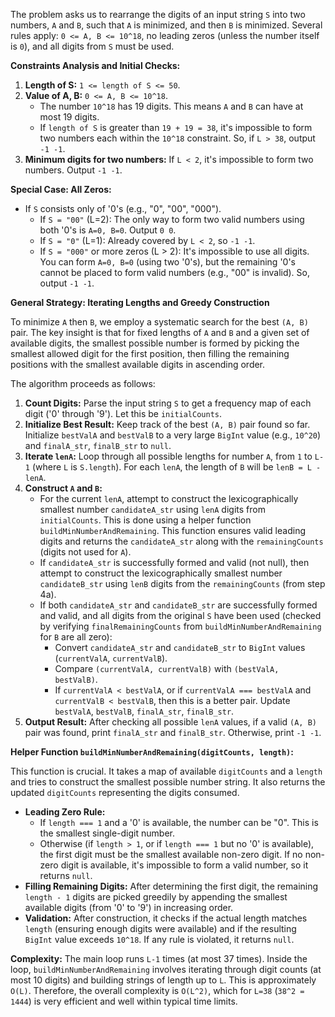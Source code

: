 The problem asks us to rearrange the digits of an input string `S` into two numbers, `A` and `B`, such that `A` is minimized, and then `B` is minimized. Several rules apply: `0 <= A, B <= 10^18`, no leading zeros (unless the number itself is `0`), and all digits from `S` must be used.

**Constraints Analysis and Initial Checks:**

1.  **Length of S:** `1 <= length of S <= 50`.
2.  **Value of A, B:** `0 <= A, B <= 10^18`.
    *   The number `10^18` has 19 digits. This means `A` and `B` can have at most 19 digits.
    *   If `length of S` is greater than `19 + 19 = 38`, it's impossible to form two numbers each within the `10^18` constraint. So, if `L > 38`, output `-1 -1`.
3.  **Minimum digits for two numbers:** If `L < 2`, it's impossible to form two numbers. Output `-1 -1`.

**Special Case: All Zeros:**

*   If `S` consists only of '0's (e.g., "0", "00", "000").
    *   If `S = "00"` (L=2): The only way to form two valid numbers using both '0's is `A=0, B=0`. Output `0 0`.
    *   If `S = "0"` (L=1): Already covered by `L < 2`, so `-1 -1`.
    *   If `S = "000"` or more zeros (L > 2): It's impossible to use all digits. You can form `A=0, B=0` (using two '0's), but the remaining '0's cannot be placed to form valid numbers (e.g., "00" is invalid). So, output `-1 -1`.

**General Strategy: Iterating Lengths and Greedy Construction**

To minimize `A` then `B`, we employ a systematic search for the best `(A, B)` pair. The key insight is that for fixed lengths of `A` and `B` and a given set of available digits, the smallest possible number is formed by picking the smallest allowed digit for the first position, then filling the remaining positions with the smallest available digits in ascending order.

The algorithm proceeds as follows:

1.  **Count Digits:** Parse the input string `S` to get a frequency map of each digit ('0' through '9'). Let this be `initialCounts`.
2.  **Initialize Best Result:** Keep track of the best `(A, B)` pair found so far. Initialize `bestValA` and `bestValB` to a very large `BigInt` value (e.g., `10^20`) and `finalA_str`, `finalB_str` to `null`.
3.  **Iterate `lenA`:** Loop through all possible lengths for number `A`, from `1` to `L-1` (where `L` is `S.length`). For each `lenA`, the length of `B` will be `lenB = L - lenA`.
4.  **Construct `A` and `B`:**
    *   For the current `lenA`, attempt to construct the lexicographically smallest number `candidateA_str` using `lenA` digits from `initialCounts`. This is done using a helper function `buildMinNumberAndRemaining`. This function ensures valid leading digits and returns the `candidateA_str` along with the `remainingCounts` (digits not used for `A`).
    *   If `candidateA_str` is successfully formed and valid (not null), then attempt to construct the lexicographically smallest number `candidateB_str` using `lenB` digits from the `remainingCounts` (from step 4a).
    *   If both `candidateA_str` and `candidateB_str` are successfully formed and valid, and all digits from the original `S` have been used (checked by verifying `finalRemainingCounts` from `buildMinNumberAndRemaining` for `B` are all zero):
        *   Convert `candidateA_str` and `candidateB_str` to `BigInt` values (`currentValA`, `currentValB`).
        *   Compare `(currentValA, currentValB)` with `(bestValA, bestValB)`.
        *   If `currentValA < bestValA`, or if `currentValA === bestValA` and `currentValB < bestValB`, then this is a better pair. Update `bestValA`, `bestValB`, `finalA_str`, `finalB_str`.
5.  **Output Result:** After checking all possible `lenA` values, if a valid `(A, B)` pair was found, print `finalA_str` and `finalB_str`. Otherwise, print `-1 -1`.

**Helper Function `buildMinNumberAndRemaining(digitCounts, length)`:**

This function is crucial. It takes a map of available `digitCounts` and a `length` and tries to construct the smallest possible number string. It also returns the updated `digitCounts` representing the digits consumed.

*   **Leading Zero Rule:**
    *   If `length === 1` and a '0' is available, the number can be "0". This is the smallest single-digit number.
    *   Otherwise (if `length > 1`, or if `length === 1` but no '0' is available), the first digit must be the smallest available non-zero digit. If no non-zero digit is available, it's impossible to form a valid number, so it returns `null`.
*   **Filling Remaining Digits:** After determining the first digit, the remaining `length - 1` digits are picked greedily by appending the smallest available digits (from '0' to '9') in increasing order.
*   **Validation:** After construction, it checks if the actual length matches `length` (ensuring enough digits were available) and if the resulting `BigInt` value exceeds `10^18`. If any rule is violated, it returns `null`.

**Complexity:**
The main loop runs `L-1` times (at most 37 times). Inside the loop, `buildMinNumberAndRemaining` involves iterating through digit counts (at most 10 digits) and building strings of length up to `L`. This is approximately `O(L)`. Therefore, the overall complexity is `O(L^2)`, which for `L=38` (`38^2 = 1444`) is very efficient and well within typical time limits.